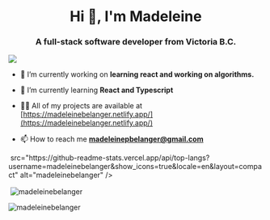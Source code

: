 <h1 align="center">Hi 👋, I'm Madeleine</h1>
<h3 align="center">A full-stack software developer from Victoria B.C.</h3>

<img src= "https://64.media.tumblr.com/3a259312bfdee844e652e9553a947d4e/tumblr_pr0q2yy6J91y5cc1bo1_540.gif" >

- 🔭 I’m currently working on **learning react and working on algorithms.**

- 🌱 I’m currently learning **React and Typescript**

- 👨‍💻 All of my projects are available at [https://madeleinebelanger.netlify.app/](https://madeleinebelanger.netlify.app/)

- 📫 How to reach me **madeleinepbelanger@gmail.com**



<p><img align="center"> src="https://github-readme-stats.vercel.app/api/top-langs?username=madeleinebelanger&show_icons=true&locale=en&layout=compact" alt="madeleinebelanger" /></p>

<p>&nbsp;<img align="center" src="https://github-readme-stats.vercel.app/api?username=madeleinebelanger&show_icons=true&locale=en" alt="madeleinebelanger" /></p>

<p><img align="center" src="https://github-readme-streak-stats.herokuapp.com/?user=madeleinebelanger&" alt="madeleinebelanger" /></p>

